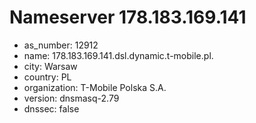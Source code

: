 # Nameserver 178.183.169.141

* as_number: 12912
* name: 178.183.169.141.dsl.dynamic.t-mobile.pl.
* city: Warsaw
* country: PL
* organization: T-Mobile Polska S.A.
* version: dnsmasq-2.79
* dnssec: false
